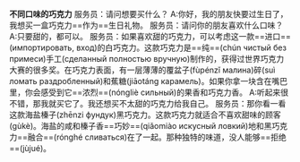 **不同口味的巧克力**
服务员：请问想要买什么？
A:你好，我的朋友快要过生日了，我想买一盒巧克力==作为==生日礼物。
服务员：请问你的朋友喜欢什么口味？
A:只要甜的，都可以。
服务员：如果喜欢甜的巧克力，可以考虑这一款==进口==(импортировать, вход)的白巧克力。这款巧克力是==纯==(chún чистый без примеси)手工(сделанный полностью вручную)制作的，获得过世界巧克力大赛的很多奖。在巧克力表面，有一层薄薄的覆盆子(fùpénzǐ малина)碎(suì ломать раздробленный)和蕉糖(jiāotáng карамель)。如果你拿一块含在嘴巴里，你会感受到它==浓烈==(nóngliè сильный)的果香和巧克力香。
A:听起来很不错，那我就买它了。我还想买不太甜的巧克力给我自己。
服务员：那你看一看这款海盐榛子(zhēnzi фундук)黑巧克力。这款巧克力就适合不喜欢甜味的顾客(gùkè)。海盐的咸和榛子香==巧妙==(qiǎomiào искусный ловкий)地和黑巧克力==融合==(rónghé сливаться)在了一起。那种独特的味道，没人能够==拒绝==(jùjué)。
